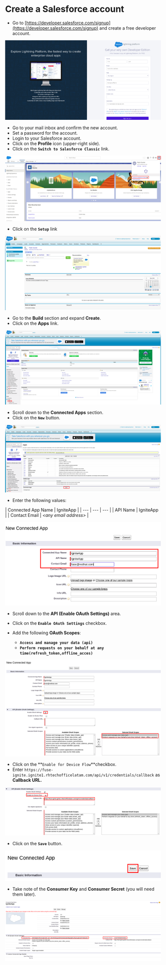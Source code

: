 # Create a Salesforce account

* Go to [https://developer.salesforce.com/signup](https://developer.salesforce.com/signup) and create a free developer account.

![](../.gitbook/assets/image%20%2822%29.png)

* Go to your mail inbox and confirm the new account.
* Set a password for the account.
* Login to your Salesforce account.
* Click on the **Profile** icon \(upper-right side\).
* Click on the **`Switch to Salesforce Classic`** link.

![](../.gitbook/assets/image%20%2879%29.png)

* Click on the **`Setup`** link

![](../.gitbook/assets/image%20%28112%29.png)

* Go to the **Build** section and expand **Create**.
* Click on the **Apps** link.

![](../.gitbook/assets/image%20%287%29.png)

* Scroll down to the **Connected Apps** section.
* Click on the **`New`** button.

![](../.gitbook/assets/image%20%28150%29.png)

* Enter the following values:

| Connected App Name | IgniteApp |
| --- | --- | --- |
| API Name | IgniteApp |
| Contact Email | _&lt;any email address&gt;_ |

![](../.gitbook/assets/image%20%2837%29.png)

* Scroll down to the **API \(Enable OAuth Settings\)** area.
* Click on the **`Enable OAuth Settings`** checkbox.
* Add the following **OAuth Scopes**:

  * **`Access and manage your data (api)`**
  * **`Perform requests on your behalf at any time(refresh_token,offline_acces)`**

![](../.gitbook/assets/image%20%281%29.png)

* Click on the **`Enable for Device Flow`**checkbox.
* Enter `https://fuse-ignite.ignite1.rhtechofficelatam.com/api/v1/credentials/callback` as **Callback URL.**

![](../.gitbook/assets/image%20%2810%29.png)

* Click on the **`Save`** button.

![](../.gitbook/assets/image%20%285%29.png)

* Take note of the **Consumer Key** and **Consumer Secret** \(you will need them later\).

![](../.gitbook/assets/image%20%2887%29.png)

